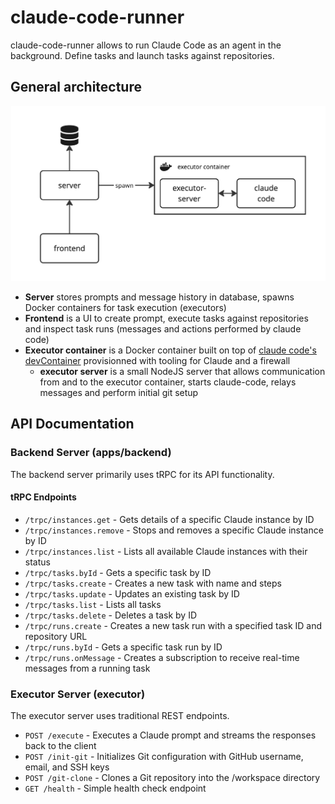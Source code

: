 # claude-code-runner

claude-code-runner allows to run Claude Code as an agent in the background. Define tasks and launch tasks against repositories.

## General architecture

![General architecture](./docs/architecture.jpg)

- **Server** stores prompts and message history in database, spawns Docker containers for task execution (executors)
- **Frontend** is a UI to create prompt, execute tasks against repositories and inspect task runs (messages and actions performed by claude code)
- **Executor container** is a Docker container built on top of [claude code's devContainer](https://github.com/anthropics/claude-code/blob/main/.devcontainer/Dockerfile) provisionned with tooling for Claude and a firewall
  - **executor server** is a small NodeJS server that allows communication from and to the executor container, starts claude-code, relays messages and perform initial git setup

## API Documentation

### Backend Server (apps/backend)

The backend server primarily uses tRPC for its API functionality.

#### tRPC Endpoints

- `/trpc/instances.get` - Gets details of a specific Claude instance by ID
- `/trpc/instances.remove` - Stops and removes a specific Claude instance by ID
- `/trpc/instances.list` - Lists all available Claude instances with their status
- `/trpc/tasks.byId` - Gets a specific task by ID
- `/trpc/tasks.create` - Creates a new task with name and steps
- `/trpc/tasks.update` - Updates an existing task by ID
- `/trpc/tasks.list` - Lists all tasks
- `/trpc/tasks.delete` - Deletes a task by ID
- `/trpc/runs.create` - Creates a new task run with a specified task ID and repository URL
- `/trpc/runs.byId` - Gets a specific task run by ID
- `/trpc/runs.onMessage` - Creates a subscription to receive real-time messages from a running task

### Executor Server (executor)

The executor server uses traditional REST endpoints.

- `POST /execute` - Executes a Claude prompt and streams the responses back to the client
- `POST /init-git` - Initializes Git configuration with GitHub username, email, and SSH keys
- `POST /git-clone` - Clones a Git repository into the /workspace directory
- `GET /health` - Simple health check endpoint
